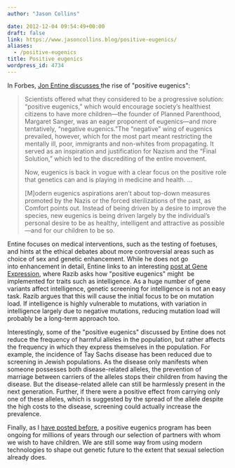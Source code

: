 ```yaml
---
author: "Jason Collins"

date: 2012-12-04 09:54:49+00:00
draft: false
link: https://www.jasoncollins.blog/positive-eugenics/
aliases:
  - /positive-eugenics
title: Positive eugenics
wordpress_id: 4734
---
```


In Forbes, [Jon Entine discusses ](http://www.forbes.com/sites/jonentine/2012/11/26/gattaca-alert-or-should-we-welcome-the-new-age-of-eugenics/)the rise of "positive eugenics":


<blockquote>Scientists offered what they considered to be a progressive solution: “positive eugenics,” which would encourage society’s healthiest citizens to have more children—the founder of Planned Parenthood, Margaret Sanger, was an eager proponent of eugenics—and more tentatively, “negative eugenics.”The “negative” wing of eugenics prevailed, however, which for the most part meant restricting the mentally ill, poor, immigrants and non-whites from propagating. It served as an inspiration and justification for Nazism and the “Final Solution,” which led to the discrediting of the entire movement.

Now, eugenics is back in vogue with a clear focus on the positive role that genetics can and is playing in medicine and health. ...

[M]odern eugenics aspirations aren’t about top-down measures promoted by the Nazis or the forced sterilizations of the past, as Comfort points out. Instead of being driven by a desire to improve the species, new eugenics is being driven largely by the individual’s personal desire to be as healthy, intelligent and attractive as possible—and for our children to be so.</blockquote>


Entine focuses on medical interventions, such as the testing of foetuses, and hints at the ethical debates about more controversial areas such as choice of sex and genetic enhancement. While he does not go into enhancement in detail, Entine links to an interesting [post at Gene Expression](http://blogs.discovermagazine.com/gnxp/2012/11/eugenics-the-100-year-cycle/), where Razib asks how "positive eugenics" might  be implemented for traits such as intelligence. As a huge number of gene variants affect intelligence, genetic screening for intelligence is not an easy task. Razib argues that this will cause the initial focus to be on mutation load. If intelligence is highly vulnerable to mutations, with variation in intelligence largely due to negative mutations, reducing mutation load will probably be a long-term approach too.

Interestingly, some of the "positive eugenics" discussed by Entine does not reduce the frequency of harmful alleles in the population, but rather affects the frequency in which they express themselves in the population. For example, the incidence of Tay Sachs disease has been reduced due to screening in Jewish populations. As the disease only manifests when someone possesses both disease-related alleles, the prevention of marriage between carriers of the alleles stops their children from having the disease. But the disease-related allele can still be harmlessly present in the next generation. Further, if there were a positive effect from carrying only one of these alleles, which is suggested by the spread of the allele despite the high costs to the disease, screening could actually increase the prevalence.

Finally, as I [have posted before](https://www.jasoncollins.blog/hayek-planning-and-eugenics/), a positive eugenics program has been ongoing for millions of years through our selection of partners with whom we wish to have children. We are still some way from using modern technologies to shape out genetic future to the extent that sexual selection already does.
